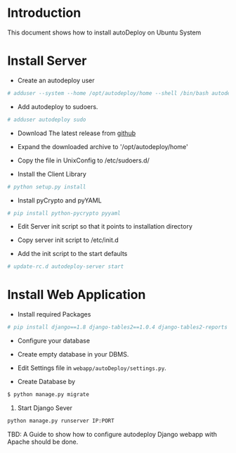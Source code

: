 # Introduction

This document shows how to install autoDeploy on Ubuntu System

# Install Server

* Create an autodeploy user
```sh
# adduser --system --home /opt/autodeploy/home --shell /bin/bash autodeploy
```
* Add autodeploy to sudoers.
```sh
# adduser autodeploy sudo
```
* Download The latest release from [github](https://github.com/mkalioby/AutoDeploy/releases)
* Expand the downloaded archive to '/opt/autodeploy/home'
* Copy the file in UnixConfig to /etc/sudoers.d/

* Install the Client Library
```sh
# python setup.py install
```
* Install pyCrypto and pyYAML
```sh
# pip install python-pycrypto pyyaml
```

* Edit Server init script so that it points to installation directory

* Copy server init script to /etc/init.d
* Add the init script to the start defaults
```sh
# update-rc.d autodeploy-server start
```

# Install Web Application

* Install required Packages
```sh
# pip install django==1.8 django-tables2==1.0.4 django-tables2-reports
```

* Configure your database
 * Create empty database in your DBMS.  
 * Edit Settings file in `webapp/autoDeploy/settings.py`.

* Create Database by 
```sh
$ python manage.py migrate
```
1. Start Django Sever
```sh
python manage.py runserver IP:PORT
```

TBD: A Guide to show how to configure autodeploy Django webapp with Apache should be done.

 



